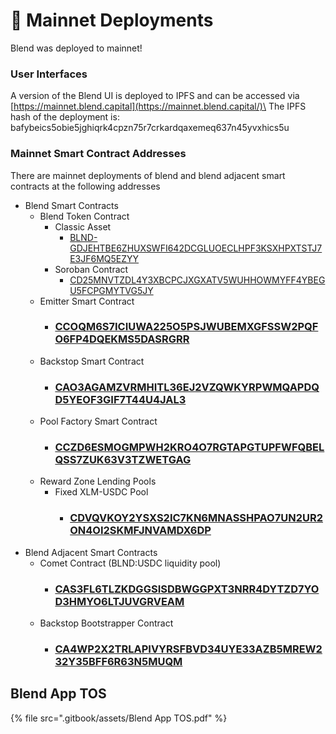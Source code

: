 # 🚀 Mainnet Deployments

Blend was deployed to mainnet!

### User Interfaces

A version of the Blend UI is deployed to IPFS and can be accessed via\
[https://mainnet.blend.capital](https://mainnet.blend.capital/)\
The IPFS hash of the deployment is: bafybeics5obie5jghiqrk4cpzn75r7crkardqaxemeq637n45yvxhics5u

### Mainnet Smart Contract Addresses

There are mainnet deployments of blend and blend adjacent smart contracts at the following addresses

* Blend Smart Contracts
  * Blend Token Contract
    * Classic Asset
      * [BLND-GDJEHTBE6ZHUXSWFI642DCGLUOECLHPF3KSXHPXTSTJ7E3JF6MQ5EZYY](https://stellar.expert/explorer/public/asset/BLND-GDJEHTBE6ZHUXSWFI642DCGLUOECLHPF3KSXHPXTSTJ7E3JF6MQ5EZYY-1)
    * Soroban Contract
      * [CD25MNVTZDL4Y3XBCPCJXGXATV5WUHHOWMYFF4YBEGU5FCPGMYTVG5JY](https://stellar.expert/explorer/public/contract/CD25MNVTZDL4Y3XBCPCJXGXATV5WUHHOWMYFF4YBEGU5FCPGMYTVG5JY)
  * Emitter Smart Contract
    * ### [CCOQM6S7ICIUWA225O5PSJWUBEMXGFSSW2PQFO6FP4DQEKMS5DASRGRR](https://stellar.expert/explorer/public/contract/CCOQM6S7ICIUWA225O5PSJWUBEMXGFSSW2PQFO6FP4DQEKMS5DASRGRR)
  * Backstop Smart Contract
    * ### [CAO3AGAMZVRMHITL36EJ2VZQWKYRPWMQAPDQD5YEOF3GIF7T44U4JAL3](https://stellar.expert/explorer/public/contract/CAO3AGAMZVRMHITL36EJ2VZQWKYRPWMQAPDQD5YEOF3GIF7T44U4JAL3)
  * Pool Factory Smart Contract
    * ### [CCZD6ESMOGMPWH2KRO4O7RGTAPGTUPFWFQBELQSS7ZUK63V3TZWETGAG](https://stellar.expert/explorer/public/contract/CCZD6ESMOGMPWH2KRO4O7RGTAPGTUPFWFQBELQSS7ZUK63V3TZWETGAG)
  * Reward Zone Lending Pools
    * Fixed XLM-USDC Pool
      * ### [CDVQVKOY2YSXS2IC7KN6MNASSHPAO7UN2UR2ON4OI2SKMFJNVAMDX6DP](https://stellar.expert/explorer/public/contract/CDVQVKOY2YSXS2IC7KN6MNASSHPAO7UN2UR2ON4OI2SKMFJNVAMDX6DP)
* Blend Adjacent Smart Contracts
  * Comet Contract (BLND:USDC liquidity pool)
    * ### [CAS3FL6TLZKDGGSISDBWGGPXT3NRR4DYTZD7YOD3HMYO6LTJUVGRVEAM](https://stellar.expert/explorer/public/contract/CAS3FL6TLZKDGGSISDBWGGPXT3NRR4DYTZD7YOD3HMYO6LTJUVGRVEAM)
  * Backstop Bootstrapper Contract
    * ### [CA4WP2X2TRLAPIVYRSFBVD34UYE33AZB5MREW232Y35BFF6R63N5MUQM](https://stellar.expert/explorer/public/contract/CA4WP2X2TRLAPIVYRSFBVD34UYE33AZB5MREW232Y35BFF6R63N5MUQM)

## Blend App TOS

{% file src=".gitbook/assets/Blend App TOS.pdf" %}
